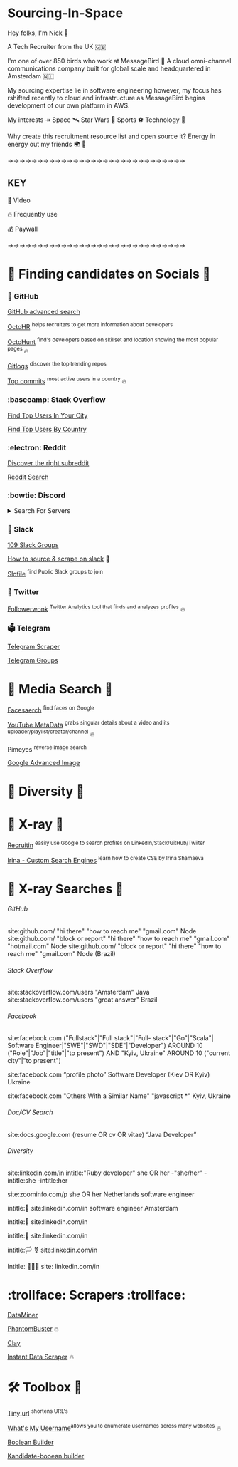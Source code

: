 # Sourcing-In-Space

Hey folks, I'm [Nick](https://www.linkedin.com/in/nick-dickinson-techrecruiter/) 👋

A Tech Recruiter from the UK 🇬🇧 

I'm one of over 850 birds who work at MessageBird 🐥 A cloud omni-channel communications company built for global scale and headquartered in Amsterdam 🇳🇱

My sourcing expertise lie in software engineering however, my focus has rshifted recently to cloud and infrastructure as MessageBird begins development of our own platform in AWS. 

My interests ↠ Space 🛰  Star Wars 💫  Sports ⚽️  Technology 🚀 


Why create this recruitment resource list and open source it? Energy in energy out my friends 🌍 💚


→→→→→→→→→→→→→→→→→→→→→→→→→→→→→→
## KEY 

🍿 Video

🔥 Frequently use 

💰 Paywall

→→→→→→→→→→→→→→→→→→→→→→→→→→→→→→

# 🔎 Finding candidates on Socials 🔎 

### 👾 GitHub 

[GitHub advanced search](https://github.com/search?q=language%3Ajava+location%3Anetherlands)

[OctoHR](https://chrome.google.com/webstore/detail/octohr/beiklbdjdmfkgchmiabjejdlpaoicbef) <sup>helps recruiters to get more information about developers</sup>

[OctoHunt](https://octohunt.com/) <sup>find's developers based on skillset and location showing the most popular pages </sup> 🔥 


[Gitlogs](https://www.gitlogs.com/most_popular?topic=NODE) <sup>discover the top trending repos </sup>
  
[Top commits](https://commits.top/brazil.html) <sup>most active users in a country </sup> 🔥 
  

  

### :basecamp: Stack Overflow 

[Find Top Users In Your City](https://data.stackexchange.com/stackoverflow/query/715250/find-stack-overflow-users-in-your-city-with-user-links-with-their-score-for-one) 
  
  
[Find Top Users By Country](https://data.stackexchange.com/stackoverflow/query/53058/top-users-by-country) 
  
  
### :electron: Reddit 
  
[Discover the right subreddit](https://redditsearch.io/) 
  
[Reddit Search](https://www.reddit.com/wiki/search/) 
  
### :bowtie: Discord 
 
<details><summary>Search For Servers</summary>
<p>

[Disforge](https://disforge.com/)  
  
[Discord.me](https://discord.me/servers)
  
[Disboard](https://discordservers.com/)
  
[Disboard-coding](https://disboard.org/nl/servers/tag/coding)   


</p>
</details>
  
### :high_brightness: Slack 
[109 Slack Groups](https://toggl.com/blog/candidate-sourcing)

[How to source & scrape on slack](https://www.crowdcast.io/e/brainfood-live-on-air-ep173) 🍿 

[Slofile](https://slofile.com/) <sup>find Public Slack groups to join</sup>
  
### :dodo: Twitter

[Followerwonk](https://www.telegram-group.com/en/) <sup>Twitter Analytics tool that finds and analyzes profiles</sup> 🔥 


### :ballot_box: Telegram 
[Telegram Scraper](https://github.com/th3unkn0n/TeleGram-Scraper/blob/master/README.md)

[Telegram Groups](https://www.telegram-group.com/en/)

# 👀 Media Search 👀 

[Facesaerch](http://www.facesaerch.com/) <sup>find faces on Google</sup> 

[YouTube MetaData](https://mattw.io/youtube-metadata/) <sup>grabs singular details about a video and its uploader/playlist/creator/channel</sup> 🔥 

[Pimeyes](https://pimeyes.com/en) <sup>reverse image search</sup> 


[Google Advanced Image](https://www.google.com/advanced_image_search) 

# 🌈 Diversity 🌈 



# 🩻  X-ray 🩻 

[Recruitin](http://recruitin.net/) <sup>easily use Google to search profiles on LinkedIn/Stack/GitHub/Twiiter</sup> 

[Irina - Custom Search Engines](https://booleanstrings.com/) <sup>learn how to create CSE by Irina Shamaeva</sup> 


  
# 🔦 X-ray Searches 🔦 
 
###### GitHub
site:github.com/ "hi there" "how to reach me" "gmail.com" Node
site:github.com/ "block or report" "hi there" "how to reach me" "gmail.com" "hotmail.com" Node
site:github.com/ "block or report" "hi there" "how to reach me" "gmail.com" Node (Brazil)  
  
###### Stack Overflow  
site:stackoverflow.com/users "Amsterdam" Java
site:stackoverflow.com/users "great answer" Brazil  
  
  
###### Facebook 
site:facebook.com ("Fullstack"|"Full stack"|"Full- stack"|"Go"|"Scala"| Software Engineer|"SWE"|"SWD"|"SDE"|"Developer") AROUND 10 ("Role"|"Job"|"title"|"to present") AND "Kyiv, Ukraine" AROUND 10 ("current city"|"to present")
  
site:facebook.com “profile photo” Software Developer (Kiev OR Kyiv) Ukraine

site:facebook.com "Others With a Similar Name" "javascript *" Kyiv, Ukraine  

###### Doc/CV Search 
site:docs.google.com (resume OR cv OR vitae) “Java Developer”

###### Diversity

site:linkedin.com/in intitle:"Ruby developer" she OR her -"she/her" -intitle:she -intitle:her

site:zoominfo.com/p she OR her Netherlands software engineer

intitle:🌈 site:linkedin.com/in software engineer Amsterdam

intitle:👭 site:linkedin.com/in

intitle:👬 site:linkedin.com/in

intitle:🏳️‍ ⚧️ site:linkedin.com/in

Intitle: 👩🏽‍💻 site: linkedin.com/in

# :trollface: Scrapers :trollface: 

[DataMiner](https://dataminer.io/) 

[PhantomBuster](PhantomBuster) 🔥 

[Clay](https://chrome.google.com/webstore/detail/clay-for-chrome/acmfklpkefjlldbkdgmjoiknfgidadoh/related?hl=en)

[Instant Data Scraper](https://chrome.google.com/webstore/detail/instant-data-scraper/ofaokhiedipichpaobibbnahnkdoiiah) 🔥 


# 🛠 Toolbox 🧰 
[Tiny url](https://tinyurl.com/app/) <sup>shortens URL's</sup> 

[What's My Username](https://whatsmyname.app/)<sup>allows you to enumerate usernames across many websites</sup> 🔥 

[Boolean Builder](https://docs.google.com/spreadsheets/d/1q_Xjle_WAHMhDGVFMkMoZUdYlebxklcs1UaHcbSBKvQ/edit#gid=859465034) 

[Kandidate-booean builder](https://boolean.vercel.app/) 


